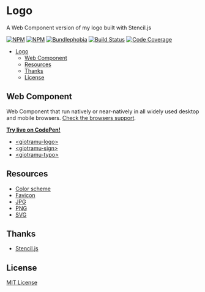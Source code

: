 # Logo

A Web Component version of my logo built with Stencil.js

[![NPM][npm-version-img]][npm-url]
[![NPM][npm-download-img]][npm-url]
[![Bundlephobia][bundlephobia-img]][bundlephobia-url]
[![Build Status][ci-img]][ci-url]
[![Code Coverage][coverage-img]][coverage-url]

- [Logo](#logo)
  - [Web Component](#web-component)
  - [Resources](#resources)
  - [Thanks](#thanks)
  - [License](#license)

## Web Component

Web Component that run natively or near-natively in all widely used desktop and mobile browsers. [Check the browsers support](./docs/browsers-support.md).

**[Try live on CodePen!](https://codepen.io/giotramu/full/xxGBBVm)**

- [\<giotramu-logo>](./docs/logo.md)
- [\<giotramu-sign>](./docs/sign.md)
- [\<giotramu-typo>](./docs/typo.md)

## Resources

- [Color scheme](./docs/color-scheme.md)
- [Favicon](./resources/favicon)
- [JPG](./resources/jpg)
- [PNG](./resources/png)
- [SVG](./resources/svg)

## Thanks

- [Stencil.js](https://stenciljs.com)

## License

[MIT License](./LICENSE)

<!--
  B A D G E S
-->

[bundlephobia-img]: https://img.shields.io/bundlephobia/min/@giotramu/logo?label=bundle%20size&style=flat-square&colorA=001133&colorB=0055FF
[ci-img]: https://img.shields.io/github/workflow/status/giotramu/logo/test%20+%20build?style=flat-square&colorA=001133&colorB=0055FF
[coverage-img]: https://img.shields.io/coveralls/github/giotramu/logo/stable?style=flat-square&colorA=001133&colorB=0055FF
[npm-download-img]: https://img.shields.io/npm/dm/@giotramu/logo?style=flat-square&colorA=001133&colorB=0055FF
[npm-version-img]: https://img.shields.io/npm/v/@giotramu/logo?style=flat-square&colorA=001133&colorB=0055FF

<!--
  L I N K S
-->

[bundlephobia-url]: https://bundlephobia.com/result?p=@giotramu/logo
[ci-url]: https://github.com/giotramu/logo/actions
[coverage-url]: https://coveralls.io/github/giotramu/logo
[deps-url]: https://david-dm.org/giotramu/logo
[devdeps-url]: https://david-dm.org/giotramu/logo?type=dev
[npm-url]: https://www.npmjs.com/package/@giotramu/logo
